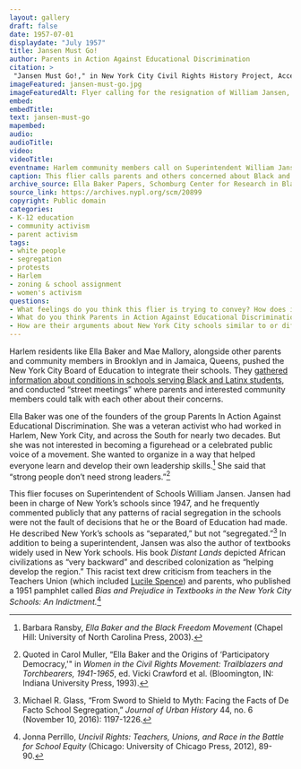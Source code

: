 ```yaml
--- 
layout: gallery
draft: false
date: 1957-07-01
displaydate: "July 1957"
title: Jansen Must Go!
author: Parents in Action Against Educational Discrimination
citation: >
 "Jansen Must Go!," in New York City Civil Rights History Project, Accessed: [Month Day, Year], https://nyccivilrightshistory.org/topics/black-latina-women/harlem-nine/jansen-must-go.
imageFeatured: jansen-must-go.jpg
imageFeaturedAlt: Flyer calling for the resignation of William Jansen, Superintendent of Schools
embed: 
embedTitle: 
text: jansen-must-go
mapembed: 
audio: 
audioTitle: 
video: 
videoTitle: 
eventname: Harlem community members call on Superintendent William Jansen to resign.
caption: This flier calls parents and others concerned about Black and Puerto Rican children to call for Superintendent William Jansen’s resignation. 
archive_source: Ella Baker Papers, Schomburg Center for Research in Black Culture, New York Public Library 
source_link: https://archives.nypl.org/scm/20899
copyright: Public domain
categories: 
- K-12 education
- community activism
- parent activism
tags: 
- white people
- segregation
- protests
- Harlem
- zoning & school assignment
- women's activism
questions:
- What feelings do you think this flier is trying to convey? How does it do so? What choices - about language, about design - help it communicate those feelings? 
- What do you think Parents in Action Against Educational Discrimination wants people to do after seeing the flier?
- How are their arguments about New York City schools similar to or different from others that you have seen in other sources?
--- 
```



Harlem residents like Ella Baker and Mae Mallory, alongside other parents and community members in Brooklyn and in Jamaica, Queens, pushed the New York City Board of Education to integrate their schools. They [gathered information about conditions in schools serving Black and Latinx students](/gallery/check-your-school-questionnaire), and conducted “street meetings” where parents and interested community members could talk with each other about their concerns.

Ella Baker was one of the founders of the group Parents In Action Against Educational Discrimination. She was a veteran activist who had worked in Harlem, New York City, and across the South for nearly two decades. But she was not interested in becoming a figurehead or a celebrated public voice of a movement. She wanted to organize in a way that helped everyone learn and develop their own leadership skills.[^1] She said that “strong people don’t need strong leaders.”[^2]  

This flier focuses on Superintendent of Schools William Jansen. Jansen had been in charge of New York’s schools since 1947, and he frequently commented publicly that any patterns of racial segregation in the schools were not the fault of decisions that he or the Board of Education had made. He described New York’s schools as “separated,” but not “segregated.”[^3]  In addition to being a superintendent, Jansen was also the author of textbooks widely used in New York schools. His book *Distant Lands* depicted African civilizations as “very backward” and described colonization as “helping develop the region.” This racist text drew criticism from teachers in the Teachers Union (which included [Lucile Spence](/topics/black-latina-women/lucile-spence)) and parents, who published a 1951 pamphlet called *Bias and Prejudice in Textbooks in the New York City Schools: An Indictment.*[^4]

[^1]: Barbara Ransby, *Ella Baker and the Black Freedom Movement* (Chapel Hill: University of North Carolina Press, 2003).

[^2]: Quoted in Carol Muller, “Ella Baker and the Origins of ‘Participatory Democracy,'" in *Women in the Civil Rights Movement: Trailblazers and Torchbearers, 1941-1965*, ed. Vicki Crawford et al. (Bloomington, IN: Indiana University Press, 1993).

[^3]: Michael R. Glass, “From Sword to Shield to Myth: Facing the Facts of De Facto School Segregation,” *Journal of Urban History* 44, no. 6 (November 10, 2016): 1197-1226.

[^4]: Jonna Perrillo, *Uncivil Rights: Teachers, Unions, and Race in the Battle for School Equity* (Chicago: University of Chicago Press, 2012), 89-90.

